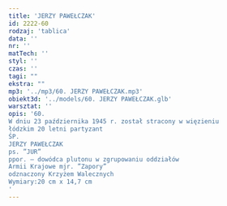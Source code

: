 ```yaml
---
title: 'JERZY PAWEŁCZAK'
id: 2222-60
rodzaj: 'tablica'
data: ''
nr: ''
matTech: ''
styl: ''
czas: ''
tagi: ""
ekstra: ""
mp3: '../mp3/60. JERZY PAWEŁCZAK.mp3'
obiekt3d: '../models/60. JERZY PAWEŁCZAK.glb'
warsztat: ''
opis: '60. 
W dniu 23 października 1945 r. został stracony w więzieniu
łódzkim 20 letni partyzant
ŚP.
JERZY PAWEŁCZAK 
ps. ”JUR”
ppor. – dowódca plutonu w zgrupowaniu oddziałów
Armii Krajowe mjr. ”Zapory”
odznaczony Krzyżem Walecznych
Wymiary:20 cm x 14,7 cm
'
---
```


